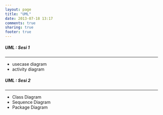 ```yaml
---
layout: page
title: "UML"
date: 2013-07-18 13:17
comments: true
sharing: true
footer: true
---
```


<div markdown class="pageContent">

##### UML : Sesi 1
- - - - - - -
* usecase diagram
* activity diagram

##### UML : Sesi 2
- - - - - - -
* Class Diagram
* Sequence Diagram
* Package Diagram
